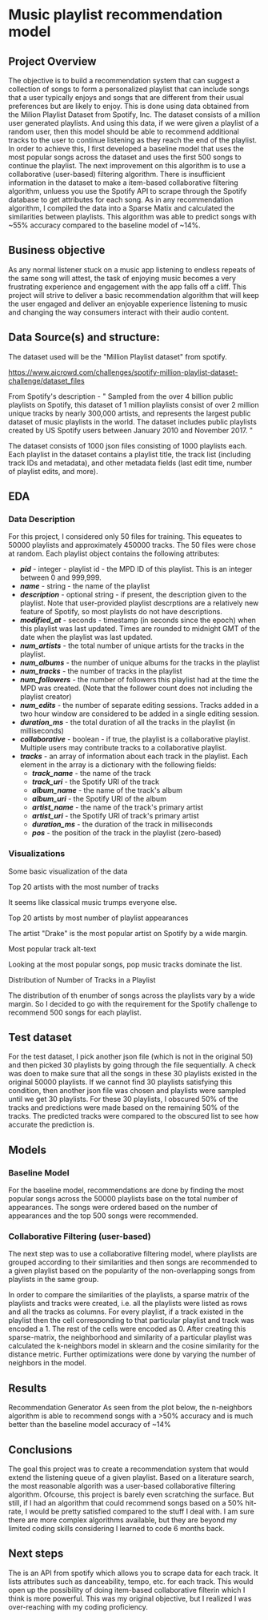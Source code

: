 # Music playlist recommendation model
## Project Overview

The objective is to build a recommendation system that can suggest a collection of songs to form a personalized playlist that can include songs that a user typically enjoys and songs that are different from their usual preferences but are likely to enjoy. This is done using data obtained from the Milion Playlist Dataset from Spotify, Inc. The dataset consists of a million user generated playlists. And using this data, if we were given a playlist of a random user, then this model should be able to recommend additional tracks to the user to continue listening as they reach the end of the playlist. In order to achieve this, I first developed a baseline model that uses the most popular songs across the dataset and uses the first 500 songs to continue the playlist. The next improvement on this algorithm is to use a collaborative (user-based) filtering algorithm. There is insufficient information in the dataset to make a item-based collaborative filtering algorithm, unluess you use the Spotify API to scrape through the Spotify database to get attributes for each song. As in any recommendation algorithm, I compiled the data into a Sparse Matix and calculated the similarities between playlists. This algorithm was able to predict songs with ~55% accuracy compared to the baseline model of ~14%.

## Business objective

As any normal listener stuck on a music app listening to endless repeats of the same song will attest, the task of enjoying music becomes a very frustrating experience and engagement with the app falls off a cliff. This project will strive to deliver a basic recommendation algorithm that will keep the user engaged and deliver an enjoyable experience listening to music and changing the way consumers interact with their audio content. 

## Data Source(s) and structure:

The dataset used will be the "Million Playlist dataset" from spotify.

https://www.aicrowd.com/challenges/spotify-million-playlist-dataset-challenge/dataset_files

From Spotify's description - " Sampled from the over 4 billion public playlists on Spotify, this dataset of 1 million playlists consist of over 2 million unique tracks by nearly 300,000 artists, and represents the largest public dataset of music playlists in the world. The dataset includes public playlists created by US Spotify users between January 2010 and November 2017. "

The dataset consists of 1000 json files consisting of 1000 playlists each. Each playlist in the dataset contains a playlist title, the track list (including track IDs and metadata), and other metadata fields (last edit time, number of playlist edits, and more). 

## EDA
### Data Description
For this project, I considered only 50 files for training. This equeates to 50000 playlists and approximately 450000 tracks. The 50 files were chose at random. Each playlist object contains the following attributes:

* ***pid*** - integer - playlist id - the MPD ID of this playlist. This is an integer between 0 and 999,999.
* ***name*** - string - the name of the playlist 
* ***description*** - optional string - if present, the description given to the playlist.  Note that user-provided playlist descrptions are a relatively new feature of Spotify, so most playlists do not have descriptions.
* ***modified_at*** - seconds - timestamp (in seconds since the epoch) when this playlist was last updated. Times are rounded to midnight GMT of the date when the playlist was last updated.
* ***num_artists*** - the total number of unique artists for the tracks in the playlist.
* ***num_albums*** - the number of unique albums for the tracks in the playlist
* ***num_tracks*** - the number of tracks in the playlist
* ***num_followers*** - the number of followers this playlist had at the time the MPD was created. (Note that the follower count does not including the playlist creator)
* ***num_edits*** - the number of separate editing sessions. Tracks added in a two hour window are considered to be added in a single editing session.
* ***duration_ms*** - the total duration of all the tracks in the playlist (in milliseconds)
* ***collaborative*** -  boolean - if true, the playlist is a collaborative playlist. Multiple users may contribute tracks to a collaborative playlist.
* ***tracks*** - an array of information about each track in the playlist. Each element in the array is a dictionary with the following fields:
   * ***track_name*** - the name of the track
   * ***track_uri*** - the Spotify URI of the track
   * ***album_name*** - the name of the track's album
   * ***album_uri*** - the Spotify URI of the album
   * ***artist_name*** - the name of the track's primary artist
   * ***artist_uri*** - the Spotify URI of track's primary artist
   * ***duration_ms*** - the duration of the track in milliseconds
   * ***pos*** - the position of the track in the playlist (zero-based)

### Visualizations
Some basic visualization of the data

Top 20 artists with the most number of tracks


It seems like classical music trumps everyone else. 

Top 20 artists by most number of playlist appearances


The artist "Drake" is the most popular artist on Spotify by a wide margin.

Most popular track
alt-text

Looking at the most popular songs, pop music tracks dominate the list.

Distribution of Number of Tracks in a Playlist


The distribution of th enumber of songs across the playlists vary by a wide margin. So I decided to go with the requirement for the Spotify challenge to recommend 500 songs for each playlist.

## Test dataset

For the test dataset, I pick another json file (which is not in the original 50) and then picked 30 playlists by going through the file sequentially. A check was doen to make sure that all the songs in these 30 playlists existed in the original 50000 playlists. If we cannot find 30 playlists satisfying this condition, then another json file was chosen and playlists were sampled until we get 30 playlists. For these 30 playlists, I obscured 50% of the tracks and predictions were made based on the remaining 50% of the tracks. The predicted tracks were compared to the obscured list to see how accurate the prediction is.

## Models
### Baseline Model
For the baseline model, recommendations are done by finding the most popular songs across the 50000 playlists base on the total number of appearances. The songs were ordered based on the number of appearances and the top 500 songs were recommended. 

### Collaborative Filtering (user-based)
The next step was to use a collaborative filtering model, where playlists are grouped according to their similarities and then songs are recommended to a given playlist based on the popularity of the non-overlapping songs from playlists in the same group.

In order to compare the similarities of the playlists, a sparse matrix of the playlists and tracks were created, i.e. all the playlists were listed as rows and all the tracks as columns. For every playlist, if a track existed in the playlist then the cell corresponding to that particular playlist and track was encoded a 1. The rest of the cells were encoded as 0. After creating this sparse-matrix, the neighborhood and similarity of a particular playlist was calculated the k-neighbors model in sklearn and the cosine similarity for the distance metric. Further optimizations were done by varying the number of neighbors in the model.

## Results
Recommendation Generator
As seen from the plot below, the n-neighbors algorithm is able to recommend songs with a >50% accuracy and is much better than the baseline model accuracy of ~14%

## Conclusions
The goal this project was to create a recommendation system that would extend the listening queue of a given playlist. Based on a literature search, the most reasonable algorith was a user-based collaborative filtering algorithm. Ofcourse, this project is barely even scratching the surface. But still, if I had an algorithm that could recommend songs based on a 50% hit-rate, I would be pretty satisfied compared to the stuff I deal with. I am sure there are more complex algorithms available, but they are beyond my limited coding skills considering I learned to code 6 months back. 

## Next steps
The is an API from spotify which allows you to scrape data for each track. It lists attributes such as danceability, tempo, etc. for each track. This would open up the possibility of doing item-based collaborative filterin which I think is more powerful. This was my original objective, but I realized I was over-reaching with my coding proficiency.
